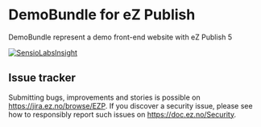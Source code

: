 # DemoBundle for eZ Publish

DemoBundle represent a demo front-end website with eZ Publish 5

[![SensioLabsInsight](https://insight.sensiolabs.com/projects/c1d27b34-0f2f-4555-8b3e-dba0b2b136a4/big.png)](https://insight.sensiolabs.com/projects/c1d27b34-0f2f-4555-8b3e-dba0b2b136a4)

## Issue tracker
Submitting bugs, improvements and stories is possible on https://jira.ez.no/browse/EZP.
If you discover a security issue, please see how to responsibly report such issues on https://doc.ez.no/Security.
